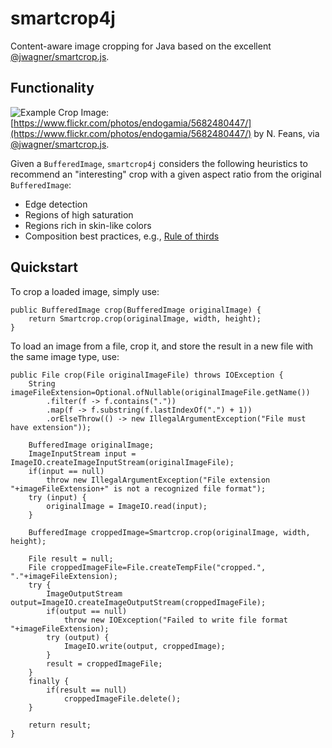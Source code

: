 # smartcrop4j

Content-aware image cropping for Java based on the excellent [@jwagner/smartcrop.js](https://github.com/jwagner/smartcrop.js).

## Functionality

![Example Crop](https://camo.githubusercontent.com/546b58d72105eb415bb310d65a5c0a1682aeffc5ff66ae687c50443962f0be72/68747470733a2f2f3239612e63682f73616e64626f782f323031342f736d61727463726f702f6578616d706c652e6a7067)
Image: [https://www.flickr.com/photos/endogamia/5682480447/](https://www.flickr.com/photos/endogamia/5682480447/) by N. Feans, via [@jwagner/smartcrop.js](https://github.com/jwagner/smartcrop.js).

Given a `BufferedImage`, `smartcrop4j` considers the following heuristics to recommend an "interesting" crop with a given aspect ratio from the original `BufferedImage`:

* Edge detection
* Regions of high saturation
* Regions rich in skin-like colors
* Composition best practices, e.g., [Rule of thirds](https://en.wikipedia.org/wiki/Rule_of_thirds)

## Quickstart

To crop a loaded image, simply use:

    public BufferedImage crop(BufferedImage originalImage) {
        return Smartcrop.crop(originalImage, width, height);
    }

To load an image from a file, crop it, and store the result in a new file with the same image type, use:

    public File crop(File originalImageFile) throws IOException {
        String imageFileExtension=Optional.ofNullable(originalImageFile.getName())
            .filter(f -> f.contains("."))
            .map(f -> f.substring(f.lastIndexOf(".") + 1))
            .orElseThrow(() -> new IllegalArgumentException("File must have extension"));

        BufferedImage originalImage;
        ImageInputStream input = ImageIO.createImageInputStream(originalImageFile);
        if(input == null)
            throw new IllegalArgumentException("File extension "+imageFileExtension+" is not a recognized file format");
        try (input) {
            originalImage = ImageIO.read(input);
        }

        BufferedImage croppedImage=Smartcrop.crop(originalImage, width, height);

        File result = null;
        File croppedImageFile=File.createTempFile("cropped.", "."+imageFileExtension);
        try {
            ImageOutputStream output=ImageIO.createImageOutputStream(croppedImageFile);
            if(output == null)
                throw new IOException("Failed to write file format "+imageFileExtension);
            try (output) {
                ImageIO.write(output, croppedImage);
            }
            result = croppedImageFile;
        }
        finally {
            if(result == null)
                croppedImageFile.delete();
        }

        return result;
    }
